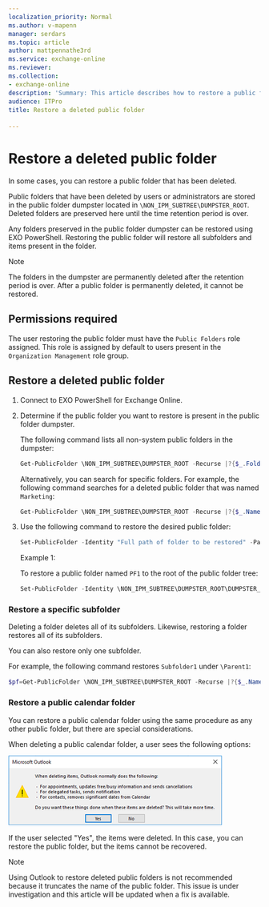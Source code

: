 ```yaml
---
localization_priority: Normal
ms.author: v-mapenn
manager: serdars
ms.topic: article
author: mattpennathe3rd
ms.service: exchange-online
ms.reviewer: 
ms.collection: 
- exchange-online
description: 'Summary: This article describes how to restore a public folder that was previously deleted in Exchange Online'
audience: ITPro
title: Restore a deleted public folder

---
```


# Restore a deleted public folder

In some cases, you can restore a public folder that has been deleted.

Public folders that have been deleted by users or administrators are stored in the public folder dumpster located in `\NON_IPM_SUBTREE\DUMPSTER_ROOT`. Deleted folders are preserved here until the time retention period is over.

Any folders preserved in the public folder dumpster can be restored using EXO PowerShell. Restoring the public folder will restore all subfolders and items present in the folder.

> [!NOTE]
> The folders in the dumpster are permanently deleted after the retention period is over. After a public folder is permanently deleted, it cannot be restored.

## Permissions required

The user restoring the public folder must have the `Public Folders` role assigned. This role is assigned by default to users present in the `Organization Management` role group.

## Restore a deleted public folder

1. Connect to EXO PowerShell for Exchange Online.

1. Determine if the public folder you want to restore is present in the public folder dumpster.

    The following command lists all non-system public folders in the dumpster:

    ```PowerShell
    Get-PublicFolder \NON_IPM_SUBTREE\DUMPSTER_ROOT -Recurse |?{$_.FolderClass -ne "$null"}
    ```

    Alternatively, you can search for specific folders. For example, the following command searches for a deleted public folder that was named `Marketing`:

    ```PowerShell
    Get-PublicFolder \NON_IPM_SUBTREE\DUMPSTER_ROOT -Recurse |?{$_.Name -like "Marketing"}
    ```

1. Use the following command to restore the desired public folder:

    ```PowerShell
    Set-PublicFolder -Identity "Full path of folder to be restored" -Path "Parent folder path where folder needs to be restored"
    ```

    Example 1:

    To restore a public folder named `PF1` to the root of the public folder tree:

    ```PowerShell
    Set-PublicFolder -Identity \NON_IPM_SUBTREE\DUMPSTER_ROOT\DUMPSTER_EXTEND\RESERVED_1\RESERVED_1\9f32c468-4bc2-42aa-b979-16a057394b2f\PF1 -Path \
    ```

### Restore a specific subfolder

Deleting a folder deletes all of its subfolders. Likewise, restoring a folder restores all of its subfolders.

You can also restore only one subfolder.

For example, the following command restores `Subfolder1` under `\Parent1`:

```PowerShell
$pf=Get-PublicFolder \NON_IPM_SUBTREE\DUMPSTER_ROOT -Recurse |?{$_.Name -eq "Subfolder1"};Set-PublicFolder $pf.identity -Path \Parent1
```

### Restore a public calendar folder

You can restore a public calendar folder using the same procedure as any other public folder, but there are special considerations.

When deleting a public calendar folder, a user sees the following options:

![Delete calendar dialog box](../../media/delete-public-calendar-folder.png)

If the user selected "Yes", the items were deleted. In this case, you can restore the public folder, but the items cannot be recovered.

> [!NOTE]
> Using Outlook to restore deleted public folders is not recommended because it truncates the name of the public folder. This issue is under investigation and this article will be updated when a fix is available.